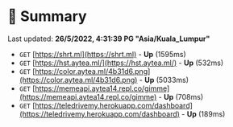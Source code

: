 # 📖 Summary
Last updated: **26/5/2022, 4:31:39 PG "Asia/Kuala_Lumpur"**

- `GET` [https://shrt.ml](https://shrt.ml) - **Up** (1595ms)
- `GET` [https://hst.aytea.ml/](https://hst.aytea.ml/) - **Up** (532ms)
- `GET` [https://color.aytea.ml/4b31d6.png](https://color.aytea.ml/4b31d6.png) - **Up** (5033ms)
- `GET` [https://memeapi.aytea14.repl.co/gimme](https://memeapi.aytea14.repl.co/gimme) - **Up** (708ms)
- `GET` [https://teledrivemy.herokuapp.com/dashboard](https://teledrivemy.herokuapp.com/dashboard) - **Up** (189ms)
